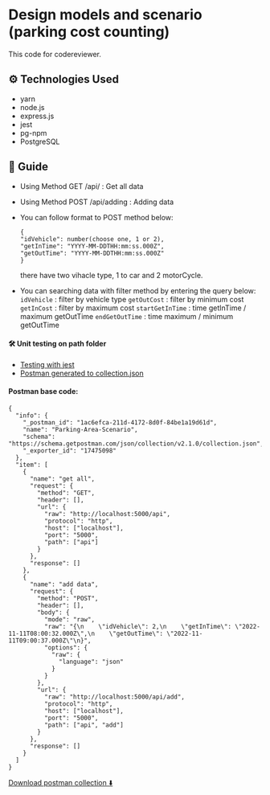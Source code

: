 # Design models and scenario (parking cost counting)

This code for codereviewer.

## ⚙️ Technologies Used

- yarn
- node.js
- express.js
- jest
- pg-npm
- PostgreSQL

## 📒 Guide

- Using Method GET /api/ : Get all data

- Using Method POST /api/adding : Adding data

- You can follow format to POST method below:

  ```
  {
  "idVehicle": number(choose one, 1 or 2),
  "getInTime": "YYYY-MM-DDTHH:mm:ss.000Z",
  "getOutTime": "YYYY-MM-DDTHH:mm:ss.000Z"
  }
  ```

  there have two vihacle type, 1 to car and 2 motorCycle.

- You can searching data with filter method by entering the query below:
  `idVehicle` : filter by vehicle type
  `getOutCost` : filter by minimum cost
  `getInCost` : filter by maximum cost
  `startGetInTime` : time getInTime / maximum getOutTime
  `endGetOutTime` : time maximum / minimum getOutTime

#### 🛠️ Unit testing on path folder

- [Testing with jest](https://github.com/franskbarek/parking-cost-counting/tree/main/test/parkingArea.test.js)
- [Postman generated to collection.json](https://github.com/franskbarek/parking-cost-counting/blob/main/test/postman.json)

#### Postman base code:

```
{
  "info": {
    "_postman_id": "1ac6efca-211d-4172-8d0f-84be1a19d61d",
    "name": "Parking-Area-Scenario",
    "schema": "https://schema.getpostman.com/json/collection/v2.1.0/collection.json",
    "_exporter_id": "17475098"
  },
  "item": [
    {
      "name": "get all",
      "request": {
        "method": "GET",
        "header": [],
        "url": {
          "raw": "http://localhost:5000/api",
          "protocol": "http",
          "host": ["localhost"],
          "port": "5000",
          "path": ["api"]
        }
      },
      "response": []
    },
    {
      "name": "add data",
      "request": {
        "method": "POST",
        "header": [],
        "body": {
          "mode": "raw",
          "raw": "{\n    \"idVehicle\": 2,\n    \"getInTime\": \"2022-11-11T08:00:32.000Z\",\n    \"getOutTime\": \"2022-11-11T09:00:37.000Z\"\n}",
          "options": {
            "raw": {
              "language": "json"
            }
          }
        },
        "url": {
          "raw": "http://localhost:5000/api/add",
          "protocol": "http",
          "host": ["localhost"],
          "port": "5000",
          "path": ["api", "add"]
        }
      },
      "response": []
    }
  ]
}

```

[Download postman collection ⬇️](https://www.udrop.com/7BVB)
